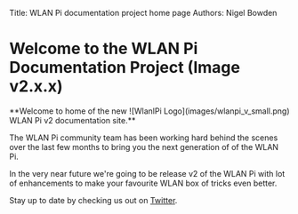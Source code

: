 Title: WLAN Pi documentation project home page
Authors: Nigel Bowden

# Welcome to the WLAN Pi Documentation Project (Image v2.x.x)
<div style="float: right;">
![WlanlPi Logo](images/wlanpi_v_small.png)
</div>
**Welcome to home of the new WLAN Pi v2 documentation site.**

The WLAN Pi community team has been working hard behind the scenes over the last few months to bring you the next generation of of the WLAN Pi. 

In the very near future we're going to be release v2 of the WLAN Pi with lot of enhancements to make your favourite WLAN box of tricks even better. 

Stay up to date by checking us out on [Twitter][twitter].



<!-- Link list -->
[twitter]: https://twitter.com/wlanpi

